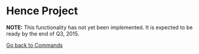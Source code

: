 # Hence Project

**NOTE:** This functionality has not yet been implemented.  It is expected to be ready by the end of Q3, 2015.

[Go back to Commands](./README.md)
